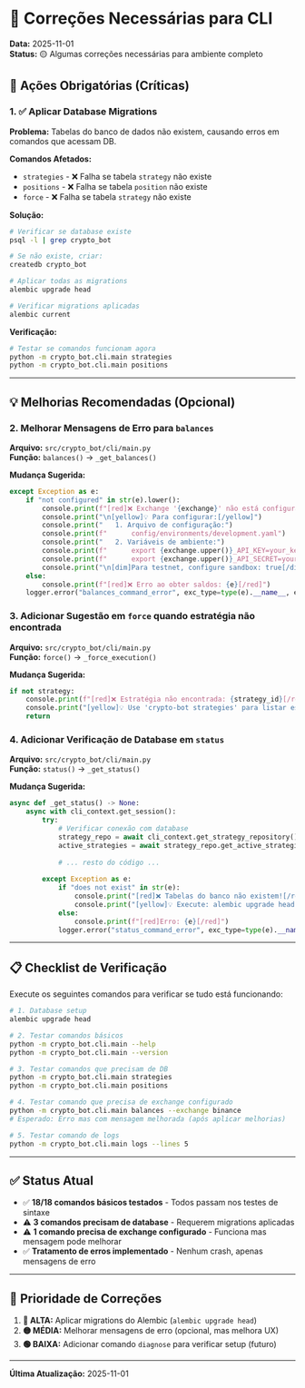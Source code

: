# 🔧 Correções Necessárias para CLI

**Data:** 2025-11-01  
**Status:** 🟡 Algumas correções necessárias para ambiente completo

## 🚨 Ações Obrigatórias (Críticas)

### 1. ✅ Aplicar Database Migrations

**Problema:** Tabelas do banco de dados não existem, causando erros em comandos que acessam DB.

**Comandos Afetados:**
- `strategies` - ❌ Falha se tabela `strategy` não existe
- `positions` - ❌ Falha se tabela `position` não existe  
- `force` - ❌ Falha se tabela `strategy` não existe

**Solução:**
```bash
# Verificar se database existe
psql -l | grep crypto_bot

# Se não existe, criar:
createdb crypto_bot

# Aplicar todas as migrations
alembic upgrade head

# Verificar migrations aplicadas
alembic current
```

**Verificação:**
```bash
# Testar se comandos funcionam agora
python -m crypto_bot.cli.main strategies
python -m crypto_bot.cli.main positions
```

---

## 💡 Melhorias Recomendadas (Opcional)

### 2. Melhorar Mensagens de Erro para `balances`

**Arquivo:** `src/crypto_bot/cli/main.py`  
**Função:** `balances()` → `_get_balances()`

**Mudança Sugerida:**
```python
except Exception as e:
    if "not configured" in str(e).lower():
        console.print(f"[red]❌ Exchange '{exchange}' não está configurado[/red]")
        console.print("\n[yellow]💡 Para configurar:[/yellow]")
        console.print("   1. Arquivo de configuração:")
        console.print(f"      config/environments/development.yaml")
        console.print("   2. Variáveis de ambiente:")
        console.print(f"      export {exchange.upper()}_API_KEY=your_key")
        console.print(f"      export {exchange.upper()}_API_SECRET=your_secret")
        console.print("\n[dim]Para testnet, configure sandbox: true[/dim]")
    else:
        console.print(f"[red]❌ Erro ao obter saldos: {e}[/red]")
    logger.error("balances_command_error", exc_type=type(e).__name__, exc_msg=str(e), exchange=exchange)
```

### 3. Adicionar Sugestão em `force` quando estratégia não encontrada

**Arquivo:** `src/crypto_bot/cli/main.py`  
**Função:** `force()` → `_force_execution()`

**Mudança Sugerida:**
```python
if not strategy:
    console.print(f"[red]❌ Estratégia não encontrada: {strategy_id}[/red]")
    console.print("[yellow]💡 Use 'crypto-bot strategies' para listar estratégias disponíveis[/yellow]")
    return
```

### 4. Adicionar Verificação de Database em `status`

**Arquivo:** `src/crypto_bot/cli/main.py`  
**Função:** `status()` → `_get_status()`

**Mudança Sugerida:**
```python
async def _get_status() -> None:
    async with cli_context.get_session():
        try:
            # Verificar conexão com database
            strategy_repo = await cli_context.get_strategy_repository()
            active_strategies = await strategy_repo.get_active_strategies()
            
            # ... resto do código ...
            
        except Exception as e:
            if "does not exist" in str(e):
                console.print("[red]❌ Tabelas do banco não existem![/red]")
                console.print("[yellow]💡 Execute: alembic upgrade head[/yellow]")
            else:
                console.print(f"[red]Erro: {e}[/red]")
            logger.error("status_command_error", exc_type=type(e).__name__, exc_msg=str(e))
```

---

## 📋 Checklist de Verificação

Execute os seguintes comandos para verificar se tudo está funcionando:

```bash
# 1. Database setup
alembic upgrade head

# 2. Testar comandos básicos
python -m crypto_bot.cli.main --help
python -m crypto_bot.cli.main --version

# 3. Testar comandos que precisam de DB
python -m crypto_bot.cli.main strategies
python -m crypto_bot.cli.main positions

# 4. Testar comando que precisa de exchange configurado
python -m crypto_bot.cli.main balances --exchange binance
# Esperado: Erro mas com mensagem melhorada (após aplicar melhorias)

# 5. Testar comando de logs
python -m crypto_bot.cli.main logs --lines 5
```

---

## ✅ Status Atual

- ✅ **18/18 comandos básicos testados** - Todos passam nos testes de sintaxe
- ⚠️ **3 comandos precisam de database** - Requerem migrations aplicadas
- ⚠️ **1 comando precisa de exchange configurado** - Funciona mas mensagem pode melhorar
- ✅ **Tratamento de erros implementado** - Nenhum crash, apenas mensagens de erro

---

## 🎯 Prioridade de Correções

1. **🔴 ALTA:** Aplicar migrations do Alembic (`alembic upgrade head`)
2. **🟡 MÉDIA:** Melhorar mensagens de erro (opcional, mas melhora UX)
3. **🟢 BAIXA:** Adicionar comando `diagnose` para verificar setup (futuro)

---

**Última Atualização:** 2025-11-01

